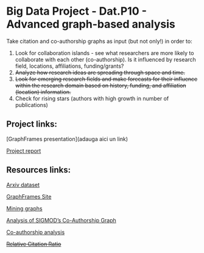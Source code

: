 # Big Data Project - Dat.P10 - Advanced graph-based analysis

Take citation and co-authorship graphs as input (but not only!) in order to:

1. Look for collaboration islands - see what researchers are more likely to collaborate with each other (co-authorship). Is it influenced by research field, locations, affiliations, funding/grants?
2. <s>Analyze how research ideas are spreading through space and time.</s>
3. <s>Look for emerging research fields and make forecasts for their influence within the research domain based on history, funding, and affiliation (location) information.</s>
4. Check for rising stars (authors with high growth in number of publications)

## Project links:

[GraphFrames presentation](adauga aici un link)

[Project report](https://docs.google.com/document/d/19FschCe1pHffRWKnn23uJAe-SOd_Keku8Zj7bXu7nUY/edit?usp=sharing)

## Resources links: 

[Arxiv dataset](https://www.kaggle.com/Cornell-University/arxiv)

[GraphFrames Site](https://graphframes.github.io/graphframes/docs/_site/index.html)

[Mining graphs](http://infolab.stanford.edu/~ullman/mmds/ch10.pdf)

[Analysis of SIGMOD’s Co-Authorship Graph](http://sigmod.org/publications/sigmodRecord/0309/3.coauthorship.pdf)

[Co-authorship analysis](https://www.digital-science.com/blog/2017/03/connected-culture-collaboration-recognising-understanding-value-research/)

<s>[Relative Citation Ratio](https://journals.plos.org/plosbiology/article?id=10.1371/journal.pbio.1002541)</s>


